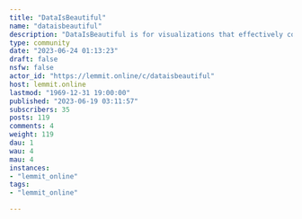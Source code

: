 ```yaml
---
title: "DataIsBeautiful" 
name: "dataisbeautiful"
description: "DataIsBeautiful is for visualizations that effectively convey information. Aesthetics are an important part of information visualization, but..."
type: community
date: "2023-06-24 01:13:23"
draft: false
nsfw: false
actor_id: "https://lemmit.online/c/dataisbeautiful"
host: lemmit.online
lastmod: "1969-12-31 19:00:00"
published: "2023-06-19 03:11:57"
subscribers: 35
posts: 119
comments: 4
weight: 119
dau: 1
wau: 4
mau: 4
instances:
- "lemmit_online"
tags: 
- "lemmit_online"

---
```

